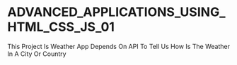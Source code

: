 # ADVANCED_APPLICATIONS_USING_HTML_CSS_JS_01
This Project Is Weather App Depends On API To Tell Us How Is The Weather In A City Or Country
